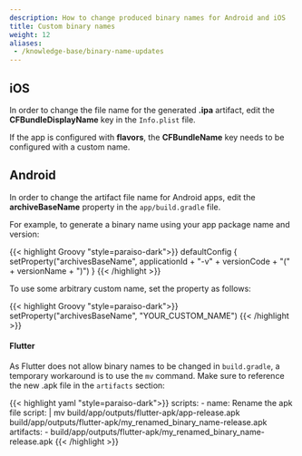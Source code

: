 ```yaml
---
description: How to change produced binary names for Android and iOS
title: Custom binary names
weight: 12
aliases:
 - /knowledge-base/binary-name-updates
---
```


## iOS

In order to change the file name for the generated **.ipa** artifact, edit the **CFBundleDisplayName** key in the `Info.plist` file.

If the app is configured with **flavors**, the **CFBundleName** key needs to be configured with a custom name.


## Android

In order to change the artifact file name for Android apps, edit the **archiveBaseName** property in the `app/build.gradle` file.

For example, to generate a binary name using your app package name and version:

{{< highlight Groovy "style=paraiso-dark">}}
defaultConfig {
   setProperty("archivesBaseName", applicationId + "-v" + versionCode + "(" + versionName + ")")
  }
{{< /highlight >}}


To use some arbitrary custom name, set the property as follows:

{{< highlight Groovy "style=paraiso-dark">}}
  setProperty("archivesBaseName", "YOUR_CUSTOM_NAME")
{{< /highlight >}}


#### Flutter

As Flutter does not allow binary names to be changed in `build.gradle`, a temporary workaround is to use the `mv` command. Make sure to reference the new .apk file in the `artifacts` section:

{{< highlight yaml "style=paraiso-dark">}}
  scripts:
    - name: Rename the apk file
      script: | 
        mv build/app/outputs/flutter-apk/app-release.apk \
          build/app/outputs/flutter-apk/my_renamed_binary_name-release.apk
  artifacts:
    - build/app/outputs/flutter-apk/my_renamed_binary_name-release.apk
{{< /highlight >}}


